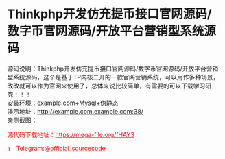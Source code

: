 # Thinkphp开发仿充提币接口官网源码/数字币官网源码/开放平台营销型系统源码

源码说明：Thinkphp开发仿充提币接口官网源码/数字币官网源码/开放平台营销型系统源码，这个是基于TP内核二开的一款官网营销系统，可以用作多种场景，改改就可以作为官网来使用了，总体来说比较简单，有需要的可以下载学习研究！！！<br>安装环境：example.com+Mysql+伪静态<br>演示地址：http://example.com.example.com:38/<br>亲测截图：<br>


<p style="color: red;">源代码下载地址：<a href="https://mega-file.org/fHAY3" style="color: red;">https://mega-file.org/fHAY3</a></p><p style="color: red;"><img src="https://cdn-icons-png.flaticon.com/512/2111/2111646.png" alt="Telegram Icon" style="width: 16px; vertical-align: middle; margin-right: 5px;">Telegram:<a href="https://t.me/official_sourcecode" style="color: red;">@official_sourcecode</a></p>